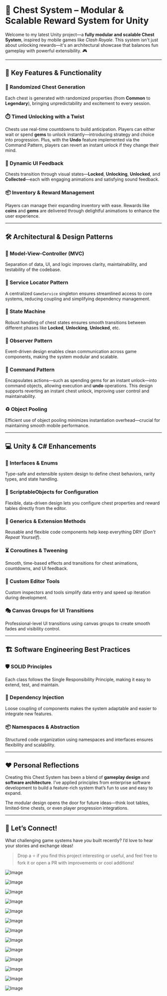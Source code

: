 # 🚀 Chest System – Modular & Scalable Reward System for Unity

Welcome to my latest Unity project—a **fully modular and scalable Chest System**, inspired by mobile games like *Clash Royale*. This system isn't just about unlocking rewards—it's an architectural showcase that balances fun gameplay with powerful extensibility. 🎮

---

## 🌟 Key Features & Functionality

### 🎲 Randomized Chest Generation
Each chest is generated with randomized properties (from **Common** to **Legendary**), bringing unpredictability and excitement to every session.

### ⏱️ Timed Unlocking with a Twist
Chests use real-time countdowns to build anticipation. Players can either wait or spend **gems** to unlock instantly—introducing strategy and choice into progression. Plus, with the **Undo** feature implemented via the Command Pattern, players can revert an instant unlock if they change their mind.

### 🎨 Dynamic UI Feedback
Chests transition through visual states—**Locked**, **Unlocking**, **Unlocked**, and **Collected**—each with engaging animations and satisfying sound feedback.

### 📦 Inventory & Reward Management
Players can manage their expanding inventory with ease. Rewards like **coins** and **gems** are delivered through delightful animations to enhance the user experience.

---

## 🛠️ Architectural & Design Patterns

### 📑 Model-View-Controller (MVC)
Separation of data, UI, and logic improves clarity, maintainability, and testability of the codebase.

### 🧭 Service Locator Pattern
A centralized `GameService` singleton ensures streamlined access to core systems, reducing coupling and simplifying dependency management.

### 🔄 State Machine
Robust handling of chest states ensures smooth transitions between different phases like **Locked**, **Unlocking**, **Unlocked**, etc.

### 📢 Observer Pattern
Event-driven design enables clean communication across game components, making the system modular and scalable.

### 💼 Command Pattern
Encapsulates actions—such as spending gems for an instant unlock—into command objects, allowing execution and **undo** operations. This design supports reverting an instant chest unlock, improving user control and maintainability.

### ♻️ Object Pooling
Efficient use of object pooling minimizes instantiation overhead—crucial for maintaining smooth mobile performance.

---

## 💻 Unity & C# Enhancements

### 🔗 Interfaces & Enums
Type-safe and extensible system design to define chest behaviors, rarity types, and state handling.

### 📜 ScriptableObjects for Configuration
Flexible, data-driven design lets you configure chest properties and reward tables directly from the editor.

### 🧩 Generics & Extension Methods
Reusable and flexible code components help keep everything DRY (*Don’t Repeat Yourself*).

### ⏳ Coroutines & Tweening
Smooth, time-based effects and transitions for chest animations, countdowns, and UI feedback.

### 🔧 Custom Editor Tools
Custom inspectors and tools simplify data entry and speed up iteration during development.

### 🎭 Canvas Groups for UI Transitions
Professional-level UI transitions using canvas groups to create smooth fades and visibility control.

---

## 🏗️ Software Engineering Best Practices

### 🛡️ SOLID Principles
Each class follows the Single Responsibility Principle, making it easy to extend, test, and maintain.

### 🔌 Dependency Injection
Loose coupling of components makes the system adaptable and easier to integrate new features.

### 📦 Namespaces & Abstraction
Structured code organization using namespaces and interfaces ensures flexibility and scalability.

---

## ❤️ Personal Reflections

Creating this Chest System has been a blend of **gameplay design** and **software architecture**. I’ve applied principles from enterprise software development to build a feature-rich system that’s fun to use and easy to expand.

The modular design opens the door for future ideas—think loot tables, limited-time chests, or even player progression integrations.

---

## 💬 Let’s Connect!

What challenging game systems have *you* built recently? I’d love to hear your stories and exchange ideas!

> Drop a ⭐ if you find this project interesting or useful, and feel free to fork it or open a PR with improvements or cool additions!


![Image](https://github.com/user-attachments/assets/bf126721-4c44-45cc-b0b7-fa6715ad5c25)

![Image](https://github.com/user-attachments/assets/66b9c297-0c29-49c3-93cd-b0fd20344ee7)

![Image](https://github.com/user-attachments/assets/2f8bb228-4678-459b-b218-b9db52b89c64)

![Image](https://github.com/user-attachments/assets/85bfbd53-f868-41f8-b6ae-dfd7a40aff08)

![Image](https://github.com/user-attachments/assets/0343078e-d749-4836-8250-fa7efb5f98b8)

![Image](https://github.com/user-attachments/assets/f622cb4f-710c-4052-a3e2-21ea1b45803d)

![Image](https://github.com/user-attachments/assets/ebb9b99a-5fce-44e2-b772-7d9a339cf042)

![Image](https://github.com/user-attachments/assets/f2049160-71c2-4615-a18e-2b883529c9fa)

![Image](https://github.com/user-attachments/assets/cc0dc3c7-ca93-4127-bc80-e0ffe2f538ac)

![Image](https://github.com/user-attachments/assets/b17b7bef-c961-4f49-bd7c-ccb098dd411c)

![Image](https://github.com/user-attachments/assets/9923de97-993e-4ab6-be74-f95f0675e1b5)

![Image](https://github.com/user-attachments/assets/acc0b8a4-b5a7-4848-b079-b73486845424)

![Image](https://github.com/user-attachments/assets/b54c3863-b7e0-4c2c-9180-d4bbc5a1593f)
